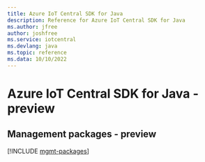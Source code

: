 ```yaml
---
title: Azure IoT Central SDK for Java
description: Reference for Azure IoT Central SDK for Java
ms.author: jfree
author: joshfree
ms.service: iotcentral
ms.devlang: java
ms.topic: reference
ms.data: 10/10/2022
---
```

# Azure IoT Central SDK for Java - preview

## Management packages - preview
[!INCLUDE [mgmt-packages](iot-central-mgmt-index.md)]